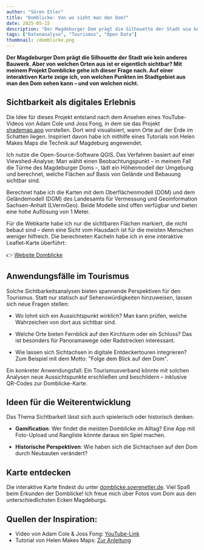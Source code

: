 ```yaml
---
author: "Sören Etler"
title: "Domblicke: Von wo sieht man den Dom?"
date: 2025-05-15
description: "Der Magdeburger Dom prägt die Silhouette der Stadt wie kein anderes Bauwerk. Aber von welchen Orten aus ist er eigentlich sichtbar? "
tags: ["Datenanalyse", "Tourismus", "Open Data"]
thumbnail: /domblicke.png
---
```


**Der Magdeburger Dom prägt die Silhouette der Stadt wie kein anderes Bauwerk. Aber von welchen Orten aus ist er eigentlich sichtbar? Mit meinem Projekt Domblicke gehe ich dieser Frage nach. Auf einer interaktiven Karte zeige ich, von welchen Punkten im Stadtgebiet aus man den Dom sehen kann – und von welchen nicht.**

## Sichtbarkeit als digitales Erlebnis

Die Idee für dieses Projekt entstand nach dem Ansehen eines YouTube-Videos von Adam Cole und Joss Fong, in dem sie das Projekt [shademap.app](shademap.app) vorstellen. Dort wird visualisiert, wann Orte auf der Erde im Schatten liegen. Inspiriert davon habe ich mithilfe eines Tutorials von Helen Makes Maps die Technik auf Magdeburg angewendet.

Ich nutze die Open-Source-Software QGIS. Das Verfahren basiert auf einer Viewshed-Analyse: Man wählt einen Beobachtungspunkt – in meinem Fall die Türme des Magdeburger Doms –, lädt ein Höhenmodell der Umgebung und berechnet, welche Flächen auf Basis von Gelände und Bebauung sichtbar sind.

Berechnet habe ich die Karten mit dem Oberflächenmodell (DOM) und dem Geländemodell (DGM) des Landesamts für Vermessung und Geoinformation Sachsen-Anhalt (LVermGeo). Beide Modelle sind offen verfügbar und bieten eine hohe Auflösung von 1 Meter.

Für die Webkarte habe ich nur die sichtbaren Flächen markiert, die nicht bebaut sind – denn eine Sicht vom Hausdach ist für die meisten Menschen weniger hilfreich. Die berechneten Kacheln habe ich in eine interaktive Leaflet-Karte überführt:

👉 [Website Domblicke](domblicke.soerenetler.de)

## Anwendungsfälle im Tourismus

Solche Sichtbarkeitsanalysen bieten spannende Perspektiven für den Tourismus. Statt nur statisch auf Sehenswürdigkeiten hinzuweisen, lassen sich neue Fragen stellen:

- Wo lohnt sich ein Aussichtspunkt wirklich? Man kann prüfen, welche Wahrzeichen von dort aus sichtbar sind.

- Welche Orte bieten Fernblick auf den Kirchturm oder ein Schloss? Das ist besonders für Panoramawege oder Radstrecken interessant.

- Wie lassen sich Sichtachsen in digitale Entdeckertouren integrieren? Zum Beispiel mit dem Motto: "Folge dem Blick auf den Dom".

Ein konkreter Anwendungsfall: Ein Tourismusverband könnte mit solchen Analysen neue Aussichtspunkte erschließen und beschildern – inklusive QR-Codes zur Domblicke-Karte.

## Ideen für die Weiterentwicklung

Das Thema Sichtbarkeit lässt sich auch spielerisch oder historisch denken:

- **Gamification**: Wer findet die meisten Domblicke im Alltag? Eine App mit Foto-Upload und Rangliste könnte daraus ein Spiel machen.

- **Historische Perspektiven**: Wie haben sich die Sichtachsen auf den Dom durch Neubauten verändert?

## Karte entdecken

Die interaktive Karte findest du unter [domblicke.soerenetler.de](domblicke.soerenetler.de). Viel Spaß beim Erkunden der Domblicke! Ich freue mich über Fotos vom Dom aus den unterschiedlichsten Ecken Magdeburgs.


## Quellen der Inspiration:

- Video von Adam Cole & Joss Fong: [YouTube-Link](https://youtube.com/shorts/rc1WEQALcJo?si=ZZOllm1Kb1vr3QDf)
- Tutorial von Helen Makes Maps: [Zur Anleitung](https://www.helenmakesmaps.com/post/how-to-run-visibility-analysis-in-qgis)

